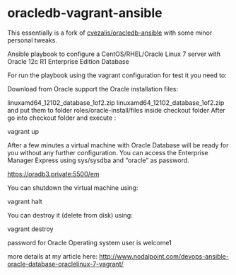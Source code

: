 # oracledb-vagrant-ansible
This essentially is a fork of [cvezalis/oracledb-ansible](https://github.com/cvezalis/oracledb-ansible) with some minor
personal tweaks.

Ansible playbook to configure a CentOS/RHEL/Oracle Linux 7 server with Oracle 12c R1 Enterprise Edition Database

For run the playbook using the vagrant configuration for test it you need to:

Download from Oracle support the Oracle installation files:

linuxamd64_12102_database_1of2.zip
linuxamd64_12102_database_1of2.zip and put them to folder roles/oracle-install/files inside checkout folder
After go into checkout folder and execute :

vagrant up

After a few minutes a virtual machine with Oracle Database will be ready for you without any further configuration. You can access the Enterprise Manager Express using sys/sysdba and “oracle” as password.

https://oradb3.private:5500/em

You can shutdown the virtual machine using:

vagrant halt

You can destroy it (delete from disk) using:

vagrant destroy

password for Oracle Operating system user is welcome1

more details at my article here: http://www.nodalpoint.com/devops-ansible-oracle-database-oraclelinux-7-vagrant/
